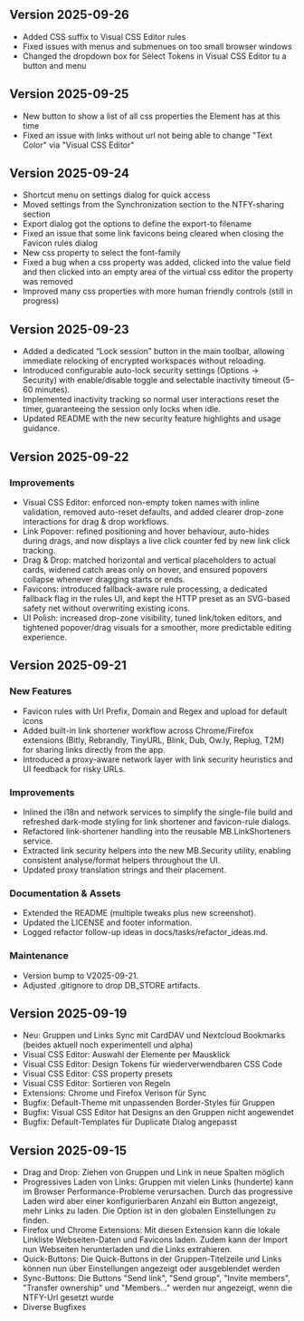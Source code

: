 ## Version 2025-09-26

- Added CSS suffix to Visual CSS Editor rules
- Fixed issues with menus and submenues on too small browser windows
- Changed the dropdown box for Select Tokens in Visual CSS Editor tu a button and menu


## Version 2025-09-25

- New button to show a list of all css properties the Element has at this time
- Fixed an issue with links without url not being able to change "Text Color" via "Visual CSS Editor"


## Version 2025-09-24

- Shortcut menu on settings dialog for quick access
- Moved settings from the Synchronization section to the NTFY-sharing section
- Export dialog got the options to define the export-to filename
- Fixed an issue that some link favicons being cleared when closing the Favicon rules dialog
- New css property to select the font-family
- Fixed a bug when a css property was added, clicked into the value field and then clicked into an empty area of the virtual css editor the property was removed
- Improved many css properties with more human friendly controls (still in progress)


## Version 2025-09-23

- Added a dedicated “Lock session” button in the main toolbar, allowing immediate relocking of encrypted workspaces without reloading.
- Introduced configurable auto-lock security settings (Options → Security) with enable/disable toggle and selectable inactivity timeout (5–60 minutes).
- Implemented inactivity tracking so normal user interactions reset the timer, guaranteeing the session only locks when idle.
- Updated README with the new security feature highlights and usage guidance.


## Version 2025-09-22

### Improvements

- Visual CSS Editor: enforced non-empty token names with inline validation, removed auto-reset defaults, and added clearer drop-zone interactions for drag & drop workflows.
- Link Popover: refined positioning and hover behaviour, auto-hides during drags, and now displays a live click counter fed by new link click tracking.
- Drag & Drop: matched horizontal and vertical placeholders to actual cards, widened catch areas only on hover, and ensured popovers collapse whenever dragging starts or ends.
- Favicons: introduced fallback-aware rule processing, a dedicated fallback flag in the rules UI, and kept the HTTP preset as an SVG-based safety net without overwriting existing icons.
- UI Polish: increased drop-zone visibility, tuned link/token editors, and tightened popover/drag visuals for a smoother, more predictable editing experience.


## Version 2025-09-21

### New Features

- Favicon rules with Url Prefix, Domain and Regex and upload for default icons
- Added built-in link shortener workflow across Chrome/Firefox extensions (Bitly, Rebrandly, TinyURL, Blink, Dub, Ow.ly, Replug, T2M) for sharing links directly from the app.
- Introduced a proxy-aware network layer with link security heuristics and UI feedback for risky URLs.

### Improvements

- Inlined the i18n and network services to simplify the single-file build and refreshed dark-mode styling for link shortener and favicon-rule dialogs.
- Refactored link-shortener handling into the reusable MB.LinkShorteners service.
- Extracted link security helpers into the new MB.Security utility, enabling consistent analyse/format helpers throughout the UI.
- Updated proxy translation strings and their placement.

### Documentation & Assets

- Extended the README (multiple tweaks plus new screenshot).
- Updated the LICENSE and footer information.
- Logged refactor follow-up ideas in docs/tasks/refactor_ideas.md.

### Maintenance

- Version bump to V2025-09-21.
- Adjusted .gitignore to drop DB_STORE artifacts.


## Version 2025-09-19

- Neu: Gruppen und Links Sync mit CardDAV und Nextcloud Bookmarks (beides aktuell noch experimentell und alpha)
- Visual CSS Editor: Auswahl der Elemente per Mausklick
- Visual CSS Editor: Design Tokens für wiederverwendbaren CSS Code
- Visual CSS Editor: CSS property presets
- Visual CSS Editor: Sortieren von Regeln
- Extensions: Chrome und Firefox Verison für Sync
- Bugfix: Default-Theme mit unpassenden Border-Styles für Gruppen
- Bugfix: Visual CSS Editor hat Designs an den Gruppen nicht angewendet
- Bugfix: Default-Templates für Duplicate Dialog angepasst


## Version 2025-09-15

- Drag and Drop: Ziehen von Gruppen und Link in neue Spalten möglich
- Progressives Laden von Links: Gruppen mit vielen Links (hunderte) kann im Browser Performance-Probleme verursachen. Durch das progressive Laden wird aber einer konfigurierbaren Anzahl ein Button angezeigt, mehr Links zu laden. Die Option ist in den globalen Einstellungen zu finden.
- Firefox und Chrome Extensions: Mit diesen Extension kann die lokale Linkliste Webseiten-Daten und Favicons laden. Zudem kann der Import nun Webseiten herunterladen und die Links extrahieren.
- Quick-Buttons: Die Quick-Buttons in der Gruppen-Titelzeile und Links können nun über Einstellungen angezeigt oder ausgeblendet werden
- Sync-Buttons: Die Buttons "Send link", "Send group", "Invite members", "Transfer ownership" und "Members..." werden nur angezeigt, wenn die NTFY-Url gesetzt wurde
- Diverse Bugfixes